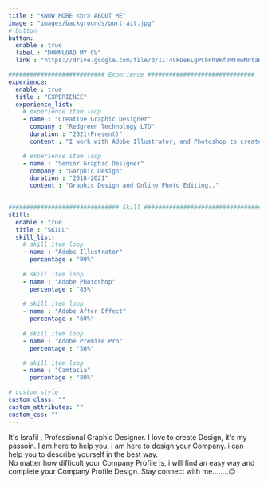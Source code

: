 ```yaml
---
title : "KNOW MORE <br> ABOUT ME"
image : "images/backgrounds/portrait.jpg"
# button
button:
  enable : true
  label : "DOWNLOAD MY CV"
  link : "https://drive.google.com/file/d/11T4VkDe6LgPCbPh8kf3MTmwMntaHJyKU/view?usp=sharing"

########################### Experience ##############################
experience:
  enable : true
  title : "EXPERIENCE"
  experience_list:
    # experience item loop
    - name : "Creative Graphic Designer"
      company : "Redgreen Technology LTD"
      duration : "2021(Present)"
      content : "I work with Adobe Illustrator, and Photoshop to create Design."

    # experience item loop
    - name : "Senior Graphic Designer"
      company : "Garphic Design"
      duration : "2018-2021"
      content : "Graphic Design and Online Photo Editing.."
   

############################### Skill #################################
skill:
  enable : true
  title : "SKILL"
  skill_list:
    # skill item loop
    - name : "Adobe Illustrator"
      percentage : "90%"
      
    # skill item loop
    - name : "Adobe Photoshop"
      percentage : "85%"
      
    # skill item loop
    - name : "Adobe After Effect"
      percentage : "60%"
      
    # skill item loop
    - name : "Adobe Premire Pro"
      percentage : "50%"

    # skill item loop
    - name : "Camtasia"
      percentage : "80%"

# custom style
custom_class: "" 
custom_attributes: "" 
custom_css: ""
---
```


It's Israfil , Professional Graphic Designer. I love to create Design, it's my passoin. I am here to help you, i am here to design your Company. i can help you to describe yourself in the best way.<br>No matter how difficult your Company Profile is, i will find an easy way and complete your Company Profile Design. Stay connect with me........😊
